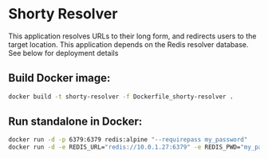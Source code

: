 # Shorty Resolver
This application resolves URLs to their long form, and redirects users to the target location.  This application depends on the Redis resolver database.  See below for deployment details

## Build Docker image:
```bash
docker build -t shorty-resolver -f Dockerfile_shorty-resolver .
```

## Run standalone in Docker:
```bash
docker run -d -p 6379:6379 redis:alpine "--requirepass my_password"
docker run -d -e REDIS_URL="redis://10.0.1.27:6379" -e REDIS_PWD="my_password" -p 5003:5003 shorty-resolver
```